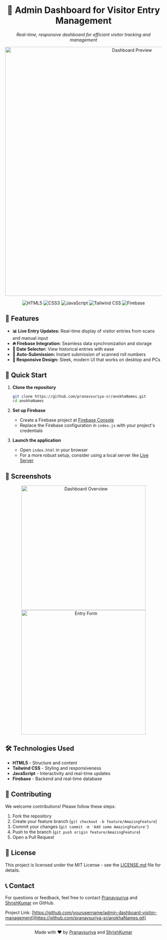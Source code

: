 <div align="center">
  <h1>🚀 Admin Dashboard for Visitor Entry Management</h1>
  <p><em>Real-time, responsive dashboard for efficient visitor tracking and management</em></p>
</div>

<p align="center">
  <img src="https://via.placeholder.com/800x400" alt="Dashboard Preview" width="800">
</p>

<div align="center">

  ![HTML5](https://img.shields.io/badge/HTML5-E34F26?style=for-the-badge&logo=html5&logoColor=white)
  ![CSS3](https://img.shields.io/badge/CSS3-1572B6?style=for-the-badge&logo=css3&logoColor=white)
  ![JavaScript](https://img.shields.io/badge/JavaScript-F7DF1E?style=for-the-badge&logo=javascript&logoColor=black)
  ![Tailwind CSS](https://img.shields.io/badge/Tailwind_CSS-38B2AC?style=for-the-badge&logo=tailwind-css&logoColor=white)
  ![Firebase](https://img.shields.io/badge/Firebase-FFCA28?style=for-the-badge&logo=firebase&logoColor=black)

</div>

## 🌟 Features

- **📊 Live Entry Updates:** Real-time display of visitor entries from scans and manual input
- **🔥 Firebase Integration:** Seamless data synchronization and storage
- **📅 Date Selector:** View historical entries with ease
- **🔄 Auto-Submission:** Instant submission of scanned roll numbers
- **📱 Responsive Design:** Sleek, modern UI that works on desktop and PCs

## 🚀 Quick Start

1. **Clone the repository**
   ```bash
   git clone https://github.com/pranavsuriya-sr/anokhaNames.git
   cd anokhaNames
   ```

2. **Set up Firebase**
   - Create a Firebase project at [Firebase Console](https://console.firebase.google.com/)
   - Replace the Firebase configuration in `index.js` with your project's credentials

3. **Launch the application**
   - Open `index.html` in your browser
   - For a more robust setup, consider using a local server like [Live Server](https://marketplace.visualstudio.com/items?itemName=ritwickdey.LiveServer)

## 📸 Screenshots

<div align="center">
  <img src="https://via.placeholder.com/400x300" alt="Dashboard Overview" width="400">
  <img src="https://via.placeholder.com/400x300" alt="Entry Form" width="400">
</div>

## 🛠️ Technologies Used

- **HTML5** - Structure and content
- **Tailwind CSS** - Styling and responsiveness
- **JavaScript** - Interactivity and real-time updates
- **Firebase** - Backend and real-time database

## 🤝 Contributing

We welcome contributions! Please follow these steps:

1. Fork the repository
2. Create your feature branch (`git checkout -b feature/AmazingFeature`)
3. Commit your changes (`git commit -m 'Add some AmazingFeature'`)
4. Push to the branch (`git push origin feature/AmazingFeature`)
5. Open a Pull Request

## 📜 License

This project is licensed under the MIT License - see the [LICENSE.md](LICENSE.md) file for details.

## 📞 Contact

For questions or feedback, feel free to contact [Pranavsuriya](https://github.com/pranavsuriya-sr) and [ShrishKumar](https://github.com/ShrishKumar22) on GitHub.


Project Link: [https://github.com/yourusername/admin-dashboard-visitor-management](https://github.com/pranavsuriya-sr/anokhaNames.git)

---

<div align="center">
  Made with ❤️ by <a href="https://github.com/pranavsuriya-sr">Pranavsuriya</a> and <a href="https://github.com/ShrishKumar22">ShrishKumar</a>
</div>
